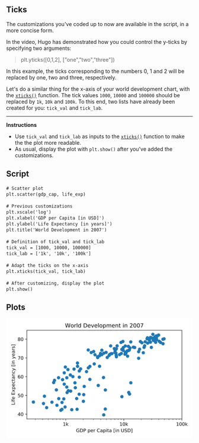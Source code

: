 ## Ticks

The customizations you've coded up to now are available in the script, in a more concise form.

In the video, Hugo has demonstrated how you could control the y-ticks by specifying two arguments:

> plt.yticks([0,1,2], ["one","two","three"])

In this example, the ticks corresponding to the numbers 0, 1 and 2 will be replaced by one, two and three, respectively.

Let's do a similar thing for the x-axis of your world development chart, with the [`xticks()`](http://matplotlib.org/api/pyplot_api.html#matplotlib.pyplot.xticks) function. The tick values `1000`, `10000` and `100000` should be replaced by `1k`, `10k` and `100k`. To this end, two lists have already been created for you: `tick_val` and `tick_lab`.

<hr>

**Instructions**
* Use `tick_val` and `tick_lab` as inputs to the [`xticks()`](http://matplotlib.org/api/pyplot_api.html#matplotlib.pyplot.xticks) function to make the the plot more readable.
* As usual, display the plot with `plt.show()` after you've added the customizations.

## Script
```
# Scatter plot
plt.scatter(gdp_cap, life_exp)

# Previous customizations
plt.xscale('log')
plt.xlabel('GDP per Capita [in USD]')
plt.ylabel('Life Expectancy [in years]')
plt.title('World Development in 2007')

# Definition of tick_val and tick_lab
tick_val = [1000, 10000, 100000]
tick_lab = ['1k', '10k', '100k']

# Adapt the ticks on the x-axis
plt.xticks(tick_val, tick_lab)

# After customizing, display the plot
plt.show()
```

## Plots
![img](index.svg)
